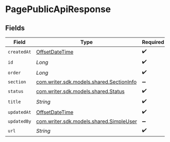 # PagePublicApiResponse


## Fields

| Field                                                                                     | Type                                                                                      | Required                                                                                  | Description                                                                               |
| ----------------------------------------------------------------------------------------- | ----------------------------------------------------------------------------------------- | ----------------------------------------------------------------------------------------- | ----------------------------------------------------------------------------------------- |
| `createdAt`                                                                               | [OffsetDateTime](https://docs.oracle.com/javase/8/docs/api/java/time/OffsetDateTime.html) | :heavy_check_mark:                                                                        | N/A                                                                                       |
| `id`                                                                                      | *Long*                                                                                    | :heavy_check_mark:                                                                        | N/A                                                                                       |
| `order`                                                                                   | *Long*                                                                                    | :heavy_check_mark:                                                                        | N/A                                                                                       |
| `section`                                                                                 | [com.writer.sdk.models.shared.SectionInfo](../../models/shared/SectionInfo.md)            | :heavy_minus_sign:                                                                        | N/A                                                                                       |
| `status`                                                                                  | [com.writer.sdk.models.shared.Status](../../models/shared/Status.md)                      | :heavy_check_mark:                                                                        | N/A                                                                                       |
| `title`                                                                                   | *String*                                                                                  | :heavy_check_mark:                                                                        | N/A                                                                                       |
| `updatedAt`                                                                               | [OffsetDateTime](https://docs.oracle.com/javase/8/docs/api/java/time/OffsetDateTime.html) | :heavy_check_mark:                                                                        | N/A                                                                                       |
| `updatedBy`                                                                               | [com.writer.sdk.models.shared.SimpleUser](../../models/shared/SimpleUser.md)              | :heavy_minus_sign:                                                                        | N/A                                                                                       |
| `url`                                                                                     | *String*                                                                                  | :heavy_check_mark:                                                                        | N/A                                                                                       |